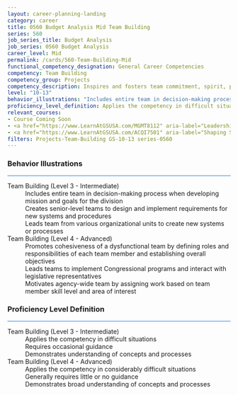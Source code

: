 ```yaml
---
layout: career-planning-landing
category: career
title: 0560 Budget Analysis Mid Team Building
series: 560
job_series_title: Budget Analysis
job_series: 0560 Budget Analysis
career_level: Mid
permalink: /cards/560-Team-Building-Mid
functional_competency_designation: General Career Competencies
competency: Team Building
competency_group: Projects
competency_description: Inspires and fosters team commitment, spirit, pride, and trust; facilitates cooperation and motivates team members to accomplish group goals
level: "10-13"
behavior_illustrations: "Includes entire team in decision-making process when developing mission and goals for the division ? Creates senior-level teams to design and implement requirements for new systems and procedures ? Leads team from various organizational units to create new systems or processes ? Promotes cohesiveness of a dysfunctional team by defining roles and responsibilities of each team member and establishing overall objectives ?Leads teams to implement Congressional programs and interact with legislative representatives ? Motivates agency-wide team by assigning work based on team member skill level and area of interest"
proficiency_level_definition: Applies the competency in difficult situations ? Requires occasional guidance ? Demonstrates understanding of concepts and processes ? Applies the competency in considerably difficult situations ? Generally requires little or no guidance ? Demonstrates broad understanding of concepts and processes
relevant_courses: 
- Course Coming Soon
- <a href="https://www.LearnAtGSUSA.com/MGMT8112" aria-label="Leadership Communication (MGMT8112), GSU - https://www.LearnAtGSUSA.com/MGMT8112">Leadership Communication (MGMT8112), GSU</a>
- <a href="https://www.LearnAtGSUSA.com/ACQI7501" aria-label="Shaping Smart Business Arrangements (ACQI7501), GSU - https://www.LearnAtGSUSA.com/ACQI7501">Shaping Smart Business Arrangements (ACQI7501), GSU</a>
filters: Projects-Team-Building GS-10-13 series-0560
---
```


<div class="desktop:grid-col-6 margin-y-3">
  <div class="border-top-2 bg-white padding-3 shadow-5 height-full members-hover border-1px button-border border-top-blue radius-lg card-text-color">
    <h3>Behavior Illustrations</h3>
    <hr style="background-color: #1b74e0 !important;"/>
    <dl class="text-base card-content-color"><dt>Team Building (Level 3 - Intermediate)</dt><dd>Includes entire team in decision-making process when developing mission and goals for the division </dd><dd> Creates senior-level teams to design and implement requirements for new systems and procedures </dd><dd> Leads team from various organizational units to create new systems or processes</dd><dt>Team Building (Level 4 - Advanced)</dt><dd>Promotes cohesiveness of a dysfunctional team by defining roles and responsibilities of each team member and establishing overall objectives </dd><dd>Leads teams to implement Congressional programs and interact with legislative representatives </dd><dd> Motivates agency-wide team by assigning work based on team member skill level and area of interest</dd></dl>
  </div>
</div>
<div class="desktop:grid-col-6 margin-y-3">
  <div class="border-top-2 bg-white padding-3 shadow-5 height-full members-hover border-1px button-border border-top-blue radius-lg card-text-color">
    <h3>Proficiency Level Definition</h3>
     <hr style="background-color: #1b74e0 !important;"/>
    <dl class="text-base card-content-color"><dt>Team Building (Level 3 - Intermediate)</dt><dd>Applies the competency in difficult situations </dd><dd> Requires occasional guidance </dd><dd> Demonstrates understanding of concepts and processes</dd><dt>Team Building (Level 4 - Advanced)</dt><dd>Applies the competency in considerably difficult situations </dd><dd> Generally requires little or no guidance </dd><dd> Demonstrates broad understanding of concepts and processes</dd></dl>
  </div>
</div>